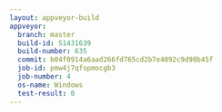 ```yaml
---
layout: appveyor-build
appveyor:
  branch: master
  build-id: 51431639
  build-number: 635
  commit: b04f0914a6aad266fd765cd2b7e4092c9d90b45f
  job-id: pmw4j7qfspmocgb3
  job-number: 4
  os-name: Windows
  test-result: 0
---
```


